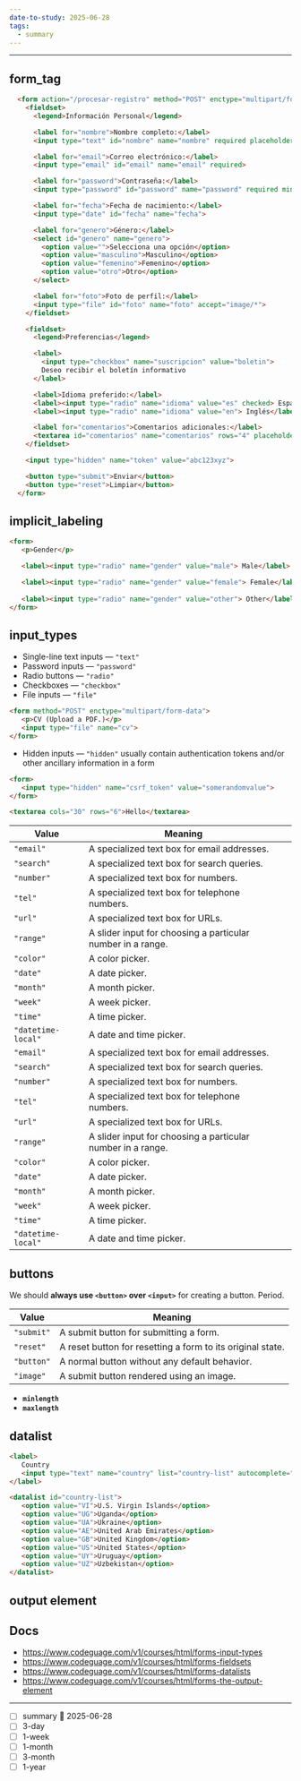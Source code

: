 ```yaml
---
date-to-study: 2025-06-28
tags:
  - summary
---
```

---
## form_tag

```html
  <form action="/procesar-registro" method="POST" enctype="multipart/form-data" autocomplete="on">
    <fieldset>
      <legend>Información Personal</legend>

      <label for="nombre">Nombre completo:</label>
      <input type="text" id="nombre" name="nombre" required placeholder="Tu nombre aquí">

      <label for="email">Correo electrónico:</label>
      <input type="email" id="email" name="email" required>

      <label for="password">Contraseña:</label>
      <input type="password" id="password" name="password" required minlength="6">

      <label for="fecha">Fecha de nacimiento:</label>
      <input type="date" id="fecha" name="fecha">

      <label for="genero">Género:</label>
      <select id="genero" name="genero">
        <option value="">Selecciona una opción</option>
        <option value="masculino">Masculino</option>
        <option value="femenino">Femenino</option>
        <option value="otro">Otro</option>
      </select>

      <label for="foto">Foto de perfil:</label>
      <input type="file" id="foto" name="foto" accept="image/*">
    </fieldset>

    <fieldset>
      <legend>Preferencias</legend>

      <label>
        <input type="checkbox" name="suscripcion" value="boletin">
        Deseo recibir el boletín informativo
      </label>

      <label>Idioma preferido:</label>
      <label><input type="radio" name="idioma" value="es" checked> Español</label>
      <label><input type="radio" name="idioma" value="en"> Inglés</label>

      <label for="comentarios">Comentarios adicionales:</label>
      <textarea id="comentarios" name="comentarios" rows="4" placeholder="Escribe tus observaciones..."></textarea>
    </fieldset>

    <input type="hidden" name="token" value="abc123xyz">

    <button type="submit">Enviar</button>
    <button type="reset">Limpiar</button>
  </form>
```

## implicit_labeling
```html
<form>
   <p>Gender</p>

   <label><input type="radio" name="gender" value="male"> Male</label>

   <label><input type="radio" name="gender" value="female"> Female</label>
   
   <label><input type="radio" name="gender" value="other"> Other</label>
</form>
```

## input_types
- Single-line text inputs — `"text"`
- Password inputs — `"password"`
- Radio buttons — `"radio"`
- Checkboxes — `"checkbox"`
- File inputs — `"file"`
```html
<form method="POST" enctype="multipart/form-data">
   <p>CV (Upload a PDF.)</p>
   <input type="file" name="cv">
</form>
```
- Hidden inputs — `"hidden"`
usually contain authentication tokens and/or other ancillary information in a form
```html
<form>
   <input type="hidden" name="csrf_token" value="somerandomvalue">
</form>
```
```html
<textarea cols="30" rows="6">Hello</textarea>
```
| Value              | Meaning                                                     |     |
| ------------------ | ----------------------------------------------------------- | --- |
| `"email"`          | A specialized text box for email addresses.                 |     |
| `"search"`         | A specialized text box for search queries.                  |     |
| `"number"`         | A specialized text box for numbers.                         |     |
| `"tel"`            | A specialized text box for telephone numbers.               |     |
| `"url"`            | A specialized text box for URLs.                            |     |
| `"range"`          | A slider input for choosing a particular number in a range. |     |
| `"color"`          | A color picker.                                             |     |
| `"date"`           | A date picker.                                              |     |
| `"month"`          | A month picker.                                             |     |
| `"week"`           | A week picker.                                              |     |
| `"time"`           | A time picker.                                              |     |
| `"datetime-local"` | A date and time picker.                                     |     |
| `"email"`          | A specialized text box for email addresses.                 |     |
| `"search"`         | A specialized text box for search queries.                  |     |
| `"number"`         | A specialized text box for numbers.                         |     |
| `"tel"`            | A specialized text box for telephone numbers.               |     |
| `"url"`            | A specialized text box for URLs.                            |     |
| `"range"`          | A slider input for choosing a particular number in a range. |     |
| `"color"`          | A color picker.                                             |     |
| `"date"`           | A date picker.                                              |     |
| `"month"`          | A month picker.                                             |     |
| `"week"`           | A week picker.                                              |     |
| `"time"`           | A time picker.                                              |     |
| `"datetime-local"` | A date and time picker.                                     |     |                                                            |     |

## buttons
We should **always use `<button>` over `<input>`** for creating a button. Period.

|Value|Meaning|
|---|---|
|`"submit"`|A submit button for submitting a form.|
|`"reset"`|A reset button for resetting a form to its original state.|
|`"button"`|A normal button without any default behavior.|
|`"image"`|A submit button rendered using an image.|

- **`minlength`**
- **`maxlength`**

## datalist
```html
<label>
   Country
   <input type="text" name="country" list="country-list" autocomplete="off">
</label>

<datalist id="country-list">
   <option value="VI">U.S. Virgin Islands</option>
   <option value="UG">Uganda</option>
   <option value="UA">Ukraine</option>
   <option value="AE">United Arab Emirates</option>
   <option value="GB">United Kingdom</option>
   <option value="US">United States</option>
   <option value="UY">Uruguay</option>
   <option value="UZ">Uzbekistan</option>
</datalist>
```


## output element


## Docs
- https://www.codeguage.com/v1/courses/html/forms-input-types
- https://www.codeguage.com/v1/courses/html/forms-fieldsets
- https://www.codeguage.com/v1/courses/html/forms-datalists
- https://www.codeguage.com/v1/courses/html/forms-the-output-element
---
- [ ] summary  📅 2025-06-28
- [ ] 3-day 
- [ ] 1-week 
- [ ] 1-month 
- [ ] 3-month 
- [ ] 1-year 